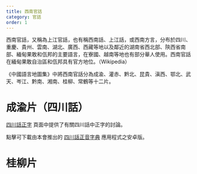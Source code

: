 ```yaml
---
title: 西南官話
category: 官話
order: 1
---
```

西南官話，又稱為上江官話，也有稱西南話、上江話，或西南方言，分布於四川、重慶、貴州、雲南、湖北、廣西、西藏等地以及鄰近的湖南省西北部、陝西省南部、緬甸果敢和佤邦的主要語言，在寮國、越南等地也有部分華人使用。西南官話在緬甸果敢自治區和佤邦具有官方地位。（Wikipedia）

《中國語言地圖集》中將西南官話分為成渝、灌赤、黔北、昆貴、滇西、鄂北、武天、岑江、黔南、湘南、桂柳、常鶴等十二片。

# 成渝片（四川話）

[四川話正字](http://dialect.zttofficial.com/SzechuaneseCharacters/) 頁面中提供了有關四川話中正字的討論。

點擊可下載由本會推出的 [四川話正音字典](https://play.google.com/store/apps/details?id=com.szechwaneselexicon) 應用程式之安卓版。



# 桂柳片